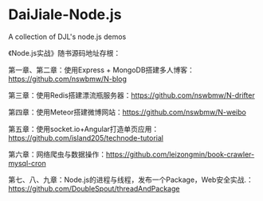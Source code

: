 # DaiJiale-Node.js
A collection of DJL's node.js demos

《Node.js实战》随书源码地址存根：

第一章、第二章：使用Express + MongoDB搭建多人博客：https://github.com/nswbmw/N-blog
 
第三章：使用Redis搭建漂流瓶服务器：https://github.com/nswbmw/N-drifter
 
第四章：使用Meteor搭建微博网站：https://github.com/nswbmw/N-weibo
 
第五章：使用socket.io+Angular打造单页应用：https://github.com/island205/technode-tutorial
 
第六章：网络爬虫与数据操作：https://github.com/leizongmin/book-crawler-mysql-cron
 
第七、八、九章：Node.js的进程与线程，发布一个Package，Web安全实战.：https://github.com/DoubleSpout/threadAndPackage

